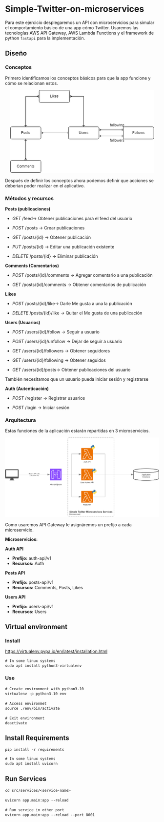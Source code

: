 # Simple-Twitter-on-microservices

Para este ejercicio desplegaremos un API con microservicios para simular el comportamiento básico de una app cómo Twitter. Usaremos las tecnologías AWS API Gateway, AWS Lambda Functions y el framework de python `fastapi` para la implementación.

## Diseño

### Conceptos

Primero identificamos los conceptos básicos para que la app funcione y cómo se relacionan estos.

<p align="center">
  <img src="img/app-concepts.png" />
</p>

Después de definir los conceptos ahora podemos definir que acciones se deberían poder realizar en el aplicativo.

### Métodos y recursos

**Posts (publicaciones)**

- *GET* /feed-> Obtener publicaciones para el feed del usuario

- *POST* /posts -> Crear publicaciones

- *GET* /posts/{id} -> Obtener publicación

- *PUT* /posts/{id} -> Editar una publicación existente

- *DELETE* /posts/{id} -> Eliminar publicación

**Comments (Comentarios)**

- *POST* /posts/{id}/comments -> Agregar comentario a una publicación

- *GET* /posts/{id}/comments -> Obtener comentarios de publicación

**Likes**

- *POST* /posts/{id}/like-> Darle Me gusta a una la publicación

- *DELETE* /posts/{id}/like -> Quitar el Me gusta de una publicación


**Users (Usuarios)**

- *POST* /users/{id}/follow -> Seguir a usuario

- *POST* /users/{id}/unfollow -> Dejar de seguir a usuario

- *GET* /users/{id}/followers -> Obtener seguidores

- *GET* /users/{id}/following -> Obtener seguidos

- *GET* /users/{id}/posts-> Obtener publicaciones del usuario

También necesitamos que un usuario pueda iniciar sesión y registrarse


**Auth (Autenticación)**

- *POST* /register -> Registrar usuarios

- *POST* /login -> Iniciar sesión


### Arquitectura

Estas funciones de la aplicación estarán repartidas en 3 microservicios.


![prototype-design.png](img/Prototipo-Twitter-ARQUITECTURA.png)

Como usaremos API Gateway le asignáremos un prefijo a cada microservicio.

**Microservicios:**

**Auth API**

  - **Prefijo:** auth-api/v1
  - **Recursos:** Auth

**Posts API**

  - **Prefijo:** posts-api/v1
  - **Recursos:** Comments, Posts, Likes


**Users API**

  - **Prefijo:** users-api/v1
  - **Recursos:** Users

## Virtual environment

### Install

https://virtualenv.pypa.io/en/latest/installation.html

```
# In some linux systems
sudo apt install python3-virtualenv
```

### Use

```
# Create environment with python3.10
virtualenv -p python3.10 env

# Access environmet
source ./env/bin/activate

# Exit environment
deactivate
```

## Install Requirements

    pip install -r requirements

```
# In some linux systems
sudo apt install uvicorn
```


## Run Services

```
cd src/services/<service-name>

uvicorn app.main:app --reload

# Run service in other port
uvicorn app.main:app --reload --port 8001

```
